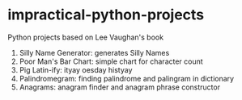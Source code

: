 # impractical-python-projects
Python projects based on Lee Vaughan's book
1. Silly Name Generator: generates Silly Names
2. Poor Man's Bar Chart: simple chart for character count
3. Pig Latin-ify: ityay oesday histyay
4. Palindromegram: finding palindrome and palingram in dictionary
5. Anagrams: anagram finder and anagram phrase constructor
